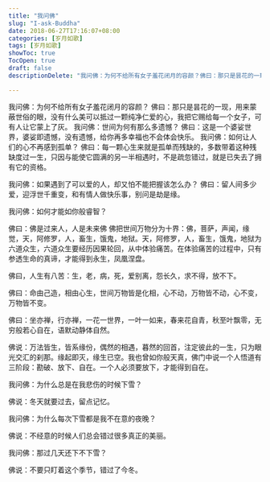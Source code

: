 ```yaml
---
title: "我问佛"
slug: "I-ask-Buddha"
date: 2018-06-27T17:16:07+08:00
categories: [岁月如歌]
tags: [岁月如歌]
showToc: true
TocOpen: true
draft: false
descriptionDelete: "我问佛：为何不给所有女子羞花闭月的容颜？佛曰：那只是昙花的一现，用来蒙蔽世俗的眼，没有什么美可以抵过一颗纯净仁爱的心，我把它赐给每一个女子，"

---
```

                
我问佛：为何不给所有女子羞花闭月的容颜？
佛曰：那只是昙花的一现，用来蒙蔽世俗的眼，没有什么美可以抵过一颗纯净仁爱的心，我把它赐给每一个女子，可有人让它蒙上了灰。
我问佛：世间为何有那么多遗憾？
佛曰：这是一个婆娑世界，婆娑即遗憾，没有遗憾，给你再多幸福也不会体会快乐。
我问佛：如何让人们的心不再感到孤单？
佛曰：每一颗心生来就是孤单而残缺的，多数带着这种残缺度过一生，只因与能使它圆满的另一半相遇时，不是疏忽错过，就是已失去了拥有它的资格。
<!--more-->
我问佛：如果遇到了可以爱的人，却又怕不能把握该怎么办？
佛曰：留人间多少爱，迎浮世千重变，和有情人做快乐事，别问是劫是缘。

我问佛：如何才能如你般睿智？

佛曰：佛是过来人，人是未来佛 佛把世间万物分为十界：佛，菩萨，声闻，缘觉，天，阿修罗，人，畜生，饿鬼，地狱。天，阿修罗，人，畜生，饿鬼，地狱为六道众生，六道众生要经历因果轮回，从中体验痛苦。在体验痛苦的过程中，只有参透生命的真谛，才能得到永生，凤凰涅盘。

佛曰，人生有八苦：生，老，病，死，爱别离，怨长久，求不得，放不下。

佛曰：命由己造，相由心生，世间万物皆是化相，心不动，万物皆不动，心不变，万物皆不变。

佛曰：坐亦禅，行亦禅，一花一世界，一叶一如来，春来花自青，秋至叶飘零，无穷般若心自在，语默动静体自然。

佛说：万法皆生，皆系缘份，偶然的相遇，暮然的回首，注定彼此的一生，只为眼光交汇的刹那。缘起即灭，缘生已空。我也曾如你般天真，佛门中说一个人悟道有三阶段：勘破、放下、自在。一个人必须要放下，才能得到自在。

我问佛：为什么总是在我悲伤的时候下雪？

佛说：冬天就要过去，留点记忆。

我问佛：为什么每次下雪都是我不在意的夜晚？

佛说：不经意的时候人们总会错过很多真正的美丽。

我问佛：那过几天还下不下雪？

佛说：不要只盯着这个季节，错过了今冬。
